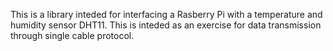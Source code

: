 This is a library inteded for interfacing a Rasberry Pi with a temperature and humidity sensor DHT11.
This is inteded as an exercise for data transmission through single cable protocol.